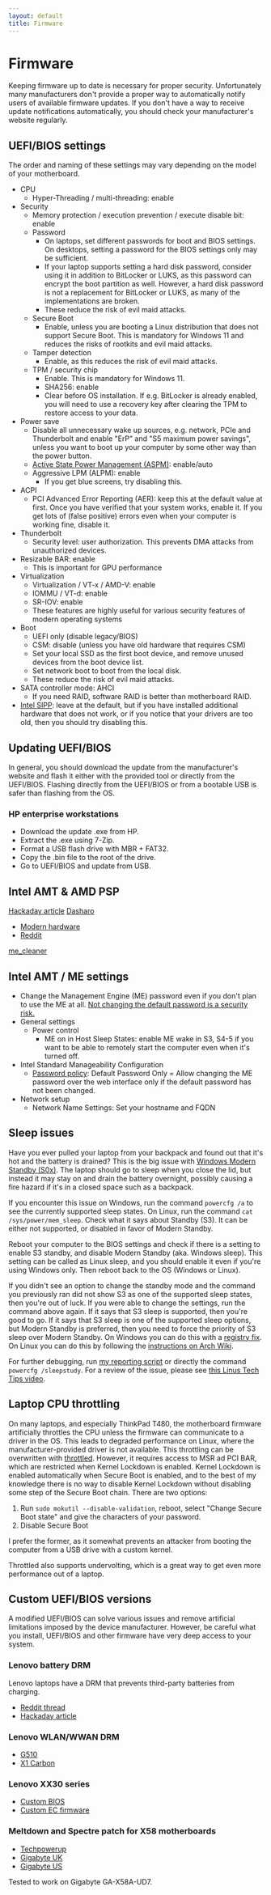 ```yaml
---
layout: default
title: Firmware
---
```


# Firmware
Keeping firmware up to date is necessary for proper security.
Unfortunately many manufacturers don't provide a proper way to automatically notify users of available firmware updates.
If you don't have a way to receive update notifications automatically,
you should check your manufacturer's website regularly.


## UEFI/BIOS settings
The order and naming of these settings may vary depending on the model of your motherboard.

- CPU
  - Hyper-Threading / multi-threading: enable
- Security
  - Memory protection / execution prevention / execute disable bit: enable
  - Password
    - On laptops, set different passwords for boot and BIOS settings.
      On desktops, setting a password for the BIOS settings only may be sufficient.
    - If your laptop supports setting a hard disk password,
      consider using it in addition to BitLocker or LUKS,
      as this password can encrypt the boot partition as well.
      However, a hard disk password is not a replacement for BitLocker or LUKS,
      as many of the implementations are broken.
    - These reduce the risk of evil maid attacks.
  - Secure Boot
    - Enable, unless you are booting a Linux distribution that does not support Secure Boot.
      This is mandatory for Windows 11 and reduces the risks of rootkits and evil maid attacks.
  - Tamper detection
    - Enable, as this reduces the risk of evil maid attacks.
  - TPM / security chip
    - Enable. This is mandatory for Windows 11.
    - SHA256: enable
    - Clear before OS installation.
      If e.g. BitLocker is already enabled,
      you will need to use a recovery key after clearing the TPM to restore access to your data.
- Power save
  - Disable all unnecessary wake up sources, e.g. network, PCIe and Thunderbolt and enable "ErP" and "S5 maximum power savings",
    unless you want to boot up your computer by some other way than the power button.
  - [Active State Power Management (ASPM)](https://en.wikipedia.org/wiki/Active_State_Power_Management): enable/auto
  - Aggressive LPM (ALPM): enable
    - If you get blue screens, try disabling this.
- ACPI
  - PCI Advanced Error Reporting (AER): keep this at the default value at first.
    Once you have verified that your system works, enable it.
    If you get lots of (false positive) errors even when your computer is working fine, disable it.
- Thunderbolt
  - Security level: user authorization.
    This prevents DMA attacks from unauthorized devices.
- Resizable BAR: enable
  - This is important for GPU performance
- Virtualization
  - Virtualization / VT-x / AMD-V: enable
  - IOMMU / VT-d: enable
  - SR-IOV: enable
  - These features are highly useful for various security features of modern operating systems
- Boot
  - UEFI only (disable legacy/BIOS)
  - CSM: disable (unless you have old hardware that requires CSM)
  - Set your local SSD as the first boot device, and
    remove unused devices from the boot device list.
  - Set network boot to boot from the local disk.
  - These reduce the risk of evil maid attacks.
- SATA controller mode: AHCI
  - If you need RAID, software RAID is better than motherboard RAID.
- [Intel SIPP](https://en.wikipedia.org/wiki/Stable_Image_Platform_Program):
  leave at the default, but if you have installed additional hardware that does not work,
  or if you notice that your drivers are too old, then you should try disabling this.


## Updating UEFI/BIOS
In general, you should download the update from the manufacturer's website
and flash it either with the provided tool or directly from the UEFI/BIOS.
Flashing directly from the UEFI/BIOS or from a bootable USB is safer than flashing from the OS.


### HP enterprise workstations
- Download the update .exe from HP.
- Extract the .exe using 7-Zip.
- Format a USB flash drive with MBR + FAT32.
- Copy the .bin file to the root of the drive.
- Go to UEFI/BIOS and update from USB.


## Intel AMT & AMD PSP
[Hackaday article](https://hackaday.com/2017/12/11/what-you-need-to-know-about-the-intel-management-engine/)
[Dasharo](https://docs.dasharo.com/)
- [Modern hardware](https://www.phoronix.com/review/coreboot-adl-dream)
- [Reddit](https://www.reddit.com/r/hardware/comments/vpalik/a_dream_come_true_running_coreboot_on_a_modern/)

[me_cleaner](https://github.com/corna/me_cleaner)


## Intel AMT / ME settings
- Change the Management Engine (ME) password even if you don't plan to use the ME at all.
  [Not changing the default password is a security risk.](https://threatpost.com/intel-amt-loophole-allows-hackers-to-gain-control-of-some-pcs-in-under-a-minute/129408/)
- General settings
  - Power control
    - ME on in Host Sleep States: enable ME wake in S3, S4-5 if you want to be able to remotely start the computer even when it's turned off.
- Intel Standard Manageability Configuration
  - [Password policy](https://dl.dell.com/manuals/all-products/esuprt_laptop/esuprt_precision_mobile/precision-m4500_administrator%20guide_en-us.pdf):
    Default Password Only = Allow changing the ME password over the web interface only if the default password has not been changed.
- Network setup
  - Network Name Settings: Set your hostname and FQDN


## Sleep issues
Have you ever pulled your laptop from your backpack and found out that it's hot and the battery is drained?
This is the big issue with
[Windows Modern Standby (S0x)](https://learn.microsoft.com/en-us/windows-hardware/design/device-experiences/modern-standby).
The laptop should go to sleep when you close the lid,
but instead it may stay on and drain the battery overnight,
possibly causing a fire hazard if it's in a closed space such as a backpack.

If you encounter this issue on Windows, run the command `powercfg /a` to see the currently supported sleep states.
On Linux, run the command `cat /sys/power/mem_sleep`.
Check what it says about Standby (S3).
It can be either not supported, or disabled in favor of Modern Standby.

Reboot your computer to the BIOS settings
and check if there is a setting to enable S3 standby, and disable Modern Standby (aka. Windows sleep).
This setting can be called as Linux sleep, and you should enable it even if you're using Windows only.
Then reboot back to the OS (Windows or Linux).

If you didn't see an option to change the standby mode
and the command you previously ran did not show S3 as one of the supported sleep states, then you're out of luck.
If you were able to change the settings, run the command above again.
If it says that S3 sleep is supported, then you're good to go.
If it says that S3 sleep is one of the supported sleep options,
but Modern Standby is preferred, then you need to force the priority of S3 sleep over Modern Standby.
On Windows you can do this with a
[registry fix](https://www.makeuseof.com/windows-disable-modern-standby/).
On Linux you can do this by following the
[instructions on Arch Wiki](https://wiki.archlinux.org/title/Power_management/Suspend_and_hibernate#Changing_suspend_method).

For further debugging, run
[my reporting script](https://github.com/AgenttiX/windows-scripts) or directly the command `powercfg /sleepstudy`.
For a review of the issue, please see
[this Linus Tech Tips video](https://www.youtube.com/watch?v=OHKKcd3sx2c).


## Laptop CPU throttling
On many laptops, and especially ThinkPad T480,
the motherboard firmware artificially throttles the CPU unless the firmware can communicate to a driver in the OS.
This leads to degraded performance on Linux, where the manufacturer-provided driver is not available.
This throttling can be overwritten with
[throttled](https://github.com/erpalma/throttled).
However, it requires access to MSR ad PCI BAR,
which are restricted when Kernel Lockdown is enabled.
Kernel Lockdown is enabled automatically when Secure Boot is enabled,
and to the best of my knowledge there is no way to disable Kernel Lockdown
without disabling some step of the Secure Boot chain.
There are two options:
1) Run `sudo mokutil --disable-validation`, reboot,
  select "Change Secure Boot state" and give the characters of your password.
2) Disable Secure Boot

I prefer the former,
as it somewhat prevents an attacker from booting the computer from a USB drive with a custom kernel.

Throttled also supports undervolting, which is a great way to get even more performance out of a laptop.


## Custom UEFI/BIOS versions
A modified UEFI/BIOS can solve various issues and
remove artificial limitations imposed by the device manufacturer.
However, be careful what you install,
UEFI/BIOS and other firmware have very deep access to your system.


### Lenovo battery DRM
Lenovo laptops have a DRM that prevents third-party batteries from charging.
- [Reddit thread](https://www.reddit.com/r/Lenovo/comments/dcnpzg/the_battery_installed_is_not_supported_by_this/)
- [Hackaday article](https://hackaday.com/2016/02/11/unlocking-thinkpad-batteries/)


### Lenovo WLAN/WWAN DRM
- [G510](https://medium.com/@p0358/removing-wlan-wwan-bios-whitelist-on-a-lenovo-laptop-to-use-a-custom-wi-fi-card-f6033a5a5e5a)
- [X1 Carbon](https://www.reddit.com/r/thinkpad/comments/8813ub/x1_carbon_whitelist/?utm_source=share&utm_medium=web2x&context=3)


### Lenovo XX30 series
- [Custom BIOS](https://github.com/n4ru/1vyrain)
- [Custom EC firmware](https://github.com/hamishcoleman/thinkpad-ec)


### Meltdown and Spectre patch for X58 motherboards
- [Techpowerup](https://www.techpowerup.com/forums/threads/meltdown-and-spectre-patched-bios-for-x58-motherboards.246101/)
- [Gigabyte UK](https://forum.giga-byte.co.uk/index.php?topic=22899.0)
- [Gigabyte US](https://forum.gigabyte.us/thread/4901/spectre-patched-bios-gigabyte-motherboards)

Tested to work on Gigabyte GA-X58A-UD7.
